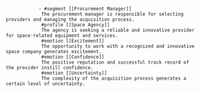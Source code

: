 				- #segment [[Procurement Manager]]
				 The procurement manager is responsible for selecting providers and managing the acquisition process.
				 #profile [[Space Agency]]
				 The agency is seeking a reliable and innovative provider for space-related equipment and services.
				 #emotion [[Excitement]]
				 The opportunity to work with a recognized and innovative space company generates excitement.
				 #emotion [[Confidence]]
				 The positive reputation and successful track record of the provider instill confidence.
				 #emotion [[Uncertainty]]
				 The complexity of the acquisition process generates a certain level of uncertainty.



